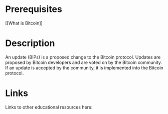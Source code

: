 # Prerequisites
[[What is Bitcoin]]

# Description
An update (BIPs) is a proposed change to the Bitcoin protocol. Updates are proposed by Bitcoin developers and are voted on by the Bitcoin community. If an update is accepted by the community, it is implemented into the Bitcoin protocol.

# Links
Links to other educational resources here: